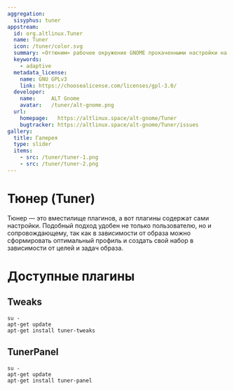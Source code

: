 ```yaml
---
aggregation:
  sisyphus: tuner
appstream:
  id: org.altlinux.Tuner
  name: Tuner
  icon: /tuner/color.svg
  summary: «Оттюним» рабочее окружение GNOME прокаченными настройки на Libadwaita для систем семейства «Альт» и не только
  keywords:
    - adaptive
  metadata_license:
    name: GNU GPLv3
    link: https://choosealicense.com/licenses/gpl-3.0/
  developer:
    name:     ALT Gnome
    avatar:   /tuner/alt-gnome.png
  url:
    homepage:   https://altlinux.space/alt-gnome/Tuner
    bugtracker: https://altlinux.space/alt-gnome/Tuner/issues
gallery:
  title: Галерея
  type: slider
  items:
    - src: /tuner/tuner-1.png
    - src: /tuner/tuner-2.png
---
```

# Тюнер (Tuner)

Тюнер — это вместилище плагинов, а вот плагины содержат сами настройки. Подобный подход удобен не только пользователю, но и сопровождающему, так как в зависимости от образа можно сформировать оптимальный профиль и создать свой набор в зависимости от целей и задач образа.

<AGWGallery />

<!--@include: @apps/.parts/install/content-repo.md-->

# Доступные плагины

## Tweaks

```shell 
su - 
apt-get update
apt-get install tuner-tweaks
```

## TunerPanel

```shell 
su - 
apt-get update
apt-get install tuner-panel
```
